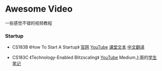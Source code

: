 # Awesome Video

一些感觉不错的视频教程

### Startup

  * CS183B 《How To Start A Startup》  [官网](https://startupclass.co)    [YouTube](https://www.youtube.com/channel/UCxIJaCMEptJjxmmQgGFsnCg)     [课堂文本](http://genius.com/albums/Sam-altman/How-to-start-a-startup-cs183b)     [中文翻译](http://startupclass.club)

  * CS183C 《Technology-Enabled Blitzscaling》 [YouTube](https://www.youtube.com/playlist?list=PLnsTB8Q5VgnVzh1S-VMCXiuwJglk5AV--)    Medium上面的[学生笔记](https://medium.com/notes-essays-cs183c-technology-enabled-blitzscalin)
